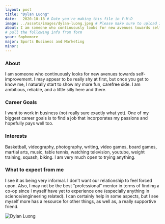 ```yaml
---
layout: post
title: "Dylan Luong"
date:   2020-10-18 # Date you're making this file in Y-M-D
image: ../assets/images/dylan-luong.jpeg # Please make sure to upload image in /assets/images/fname-lastname.ext format 
about: I am someone who continuously looks for new avenues towards self-improvement. I may appear to be really shy at first, but once you get to know me, I naturally start to show my more fun, carefree side. I am ambitious, reliable, and a little silly here and there. # "Briefly describe yourself"
# pull the following info from form
year: Sophomore 
major: Sports Business and Marketing  
minor:
---
```


### About

I am someone who continuously looks for new avenues towards self-improvement. I may appear to be really shy at first, but once you get to know me, I naturally start to show my more fun, carefree side. I am ambitious, reliable, and a little silly here and there.

### Career Goals

I want to work in business (not really sure exactly what yet). One of my biggest career goals is to find a job that incorporates my passions and hopefully pays well too.

### Interests

Basketball, videography, photography, writing, video games, board games, martial arts, music, table tennis, watching television, youtube, weight training, squash, biking. I am very much open to trying anything.

### What to expect from me

I see it as being very informal. I don't want our relationship to feel forced upon. Also, I may not be the best "professional" mentor in terms of finding a co-op since I myself have yet to experience one (especially anything in science/engineering related). I can certainly help in some aspects, but I see myself more has a resource for other things, as well as, a really supportive friend.

<div class="text-center my-5">
    <img src="{{ "assets/images/dylan-luong.jpeg" | absolute_url }}" alt="Dylan Luong" class="rounded post-img" />
</div>
